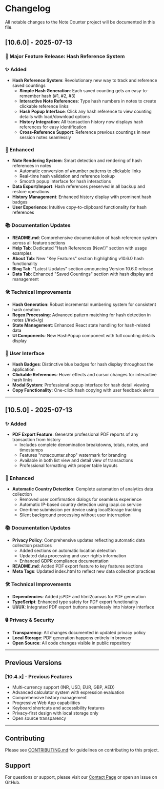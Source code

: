 # Changelog

All notable changes to the Note Counter project will be documented in this file.

## [10.6.0] - 2025-07-13

### 🎉 Major Feature Release: Hash Reference System

### ✨ Added
- **Hash Reference System**: Revolutionary new way to track and reference saved countings
  - **Simple Hash Generation**: Each saved counting gets an easy-to-remember hash (#1, #2, #3)
  - **Interactive Note References**: Type hash numbers in notes to create clickable reference links
  - **Hash Popup Interface**: Click any hash reference to view counting details with load/download options
  - **History Integration**: All transaction history now displays hash references for easy identification
  - **Cross-Reference Support**: Reference previous countings in new session notes seamlessly

### 🔧 Enhanced
- **Note Rendering System**: Smart detection and rendering of hash references in notes
  - Automatic conversion of #number patterns to clickable links
  - Real-time hash validation and reference lookup
  - Smooth popup interface for hash interactions
- **Data Export/Import**: Hash references preserved in all backup and restore operations
- **History Management**: Enhanced history display with prominent hash badges
- **User Experience**: Intuitive copy-to-clipboard functionality for hash references

### 📚 Documentation Updates
- **README.md**: Comprehensive documentation of hash reference system across all feature sections
- **Help Tab**: Dedicated "Hash References (New!)" section with usage examples
- **About Tab**: New "Key Features" section highlighting v10.6.0 hash functionality
- **Blog Tab**: "Latest Updates" section announcing Version 10.6.0 release
- **Data Tab**: Enhanced "Saved Countings" section with hash display and management

### 🛠️ Technical Improvements
- **Hash Generation**: Robust incremental numbering system for consistent hash creation
- **Regex Processing**: Advanced pattern matching for hash detection in notes (/#\d+/g)
- **State Management**: Enhanced React state handling for hash-related data
- **UI Components**: New HashPopup component with full counting details display

### 🎨 User Interface
- **Hash Badges**: Distinctive blue badges for hash display throughout the application
- **Clickable References**: Hover effects and cursor changes for interactive hash links
- **Modal System**: Professional popup interface for hash detail viewing
- **Copy Functionality**: One-click hash copying with user feedback alerts

---

## [10.5.0] - 2025-07-13

### ✨ Added
- **PDF Export Feature**: Generate professional PDF reports of any transaction from history
  - Includes complete denomination breakdowns, totals, notes, and timestamps
  - Features "notecounter.shop" watermark for branding
  - Available in both list view and detail view of transactions
  - Professional formatting with proper table layouts

### 🔧 Enhanced
- **Automatic Country Detection**: Complete automation of analytics data collection
  - Removed user confirmation dialogs for seamless experience
  - Automatic IP-based country detection using ipapi.co service
  - One-time submission per device using localStorage tracking
  - Silent background processing without user interruption

### 📚 Documentation Updates
- **Privacy Policy**: Comprehensive updates reflecting automatic data collection practices
  - Added sections on automatic location detection
  - Updated data processing and user rights information
  - Enhanced GDPR compliance documentation
- **README.md**: Added PDF export feature to key features sections
- **Meta Tags**: Updated index.html to reflect new data collection practices

### 🛠️ Technical Improvements
- **Dependencies**: Added jsPDF and html2canvas for PDF generation
- **TypeScript**: Enhanced type safety for PDF export functionality
- **UI/UX**: Integrated PDF export buttons seamlessly into history interface

### 🔒 Privacy & Security
- **Transparency**: All changes documented in updated privacy policy
- **Local Storage**: PDF generation happens entirely in browser
- **Open Source**: All code changes visible in public repository

---

## Previous Versions

### [10.4.x] - Previous Features
- Multi-currency support (INR, USD, EUR, GBP, AED)
- Advanced calculator system with expression evaluation
- Comprehensive history management
- Progressive Web App capabilities
- Keyboard shortcuts and accessibility features
- Privacy-first design with local storage only
- Open source transparency

---

## Contributing

Please see [CONTRIBUTING.md](CONTRIBUTING.md) for guidelines on contributing to this project.

## Support

For questions or support, please visit our [Contact Page](https://notecounter.shop/contact.html) or open an issue on GitHub.
